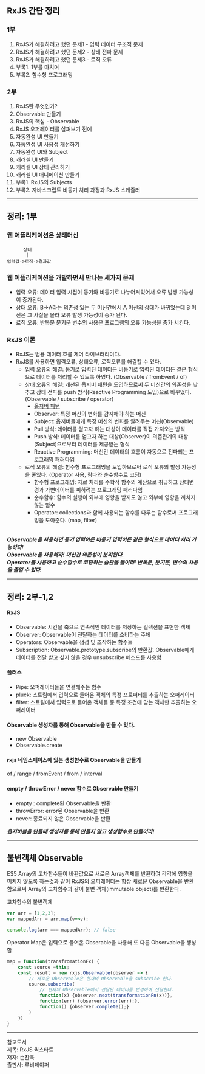 ## RxJS 간단 정리

### 1부
1. RxJS가 해결하려고 했던 문제1 - 입력 데이터 구조적 문제
2. RxJS가 해결하려고 했던 문제2 - 상태 전파 문제
3. RxJS가 해결하려고 했던 문제3 - 로직 오류
4. 부록1. 1부를 마치며
5. 부록2. 함수형 프로그래밍

### 2부
1. RxJS란 무엇인가?
2. Observable 만들기
3. RxJS의 핵심 - Observable
4. RxJS 오퍼레이터를 살펴보기 전에
5. 자동완성 UI 만들기
6. 자동완성 UI 사용성 개선하기
7. 자동완성 UI와 Subject
8. 캐러셀 UI 만들기
9. 캐러셀 UI 상태 관리하기
10. 캐러셀 UI 애니메이션 만들기
11. 부록1. RxJS의 Subjects
12. 부록2. 자바스크립트 비동기 처리 과정과 RxJS 스케줄러

***

## 정리: 1부
### 웹 어플리케이션은 상태머신
```code
      상태
       |
입력값->로직->결과값
```

### 웹 어플리케이션을 개발하면서 만나는 세가지 문제
- 입력 오류: 데이터 입력 시점이 동기와 비동기로 나누어져있어서 오류 발생 가능성이 증가된다.
- 상태 오류: B->A라는 의존성 있는 두 머신간에서 A 머신의 상태가 바뀌었는데 B 머신은 그 사실을 몰라 오류 발생 가능성이 증가 된다.
- 로직 오류: 반목분 분기문 변수의 사용은 프로그램의 오류 가능성을 증가 시킨다.


### RxJS 이론
- RxJS는 범용 데이터 흐름 제어 라이브러리이다.
- RxJS를 사용하면 입력오류, 상태오류, 로직오류를 해결할 수 있다.
    - 입력 오류의 해결: 동기로 입력된 데이터든 비동기로 입력된 데이터든 같은 형식으로 데이터를 처리할 수 있도록 하였다. (Observable / fromEvent / of)
    - 상태 오류의 해결: 개선된 옵저버 패턴을 도입하므로써 두 머신간의 의존성을 낮추고 상태 전파를 push 방식(Reactive Programming 도입)으로 바꾸었다. (Observable / subscribe / operator)
        - [옵저버 패턴](https://firewood3.github.io/design-pattern/observer_pattern/observer-pattern/V)
        - Observer: 특정 머신의 변화를 감지해야 하는 머신
        - Subject: 옵저버들에게 특정 머신의 변화를 알려주는 머신(Observable)
        - Pull 방식: 데이터를 얻고자 하는 대상이 데이터를 직접 가져오는 방식
        - Push 방식: 데이터를 얻고자 하는 대상(Observer)이 의존관계의 대상(Subject)으로부터 데이터를 제공받는 형식
        - Reactive Programming: 머신간 데이터의 흐름이 자동으로 전파되는 프로그래밍 패러다임
    - 로직 오류의 해결: 함수형 프로그래밍을 도입하므로써 로직 오류의 발생 가능성을 줄였다. (Operator 사용, 람다와 순수함수로 코딩)
        - 함수형 프로그래밍: 자료 처리를 수학적 함수의 계산으로 취급하고 상태변경과 가변데이터를 피하려는 프로그래밍 패러다임
        - 순수함수: 함수의 실행이 외부에 영향을 받지도 않고 외부에 영향을 끼치지 않는 함수
        - Operator: collections과 함께 사용되는 함수를 다루는 함수로써 프로그래밍을 도아준다. (map, filter)


<br>***Observable을 사용하면 동기 입력이든 비동기 입력이든 같은 형식으로 데이터 처리 가능하다!***
<br>***Observable을 사용해라! 머신간 의존성이 분리된다.***
<br>***Operator를 사용하고 순수함수로 코딩하는 습관을 들여라! 반복문, 분기문, 변수의 사용을 줄일 수 있다.***

***

## 정리: 2부-1,2 

#### RxJS
- Observable: 시간을 축으로 연속적인 데이터를 저장하는 컬렉션을 표현한 객체
- Observer: Observable이 전달하는 데이터를 소비하는 주체
- Operators: Observable을 생성 및 조작하는 함수들
- Subscription: Observable.prototype.subscribe의 반환값. Observable에게 데이터를 전달 받고 싶지 않을 경우 unsubscribe 메소드를 사용함

#### 플러스
- Pipe: 오퍼레이터들을 연결해주는 함수
- pluck: 스트림에서 입력으로 들어온 객체의 특정 프로퍼티를 추출하는 오퍼레이터
- filter: 스트림에서 입력으로 들어온 객체들 중 특정 조건에 맞는 객체만 추출하는 오퍼레이터

#### Observable 생성자를 통해 Observable을 만들 수 있다.
- new Observable
- Observable.create

#### rxjs 네임스페이스에 있는 생성함수로 Observable을 만들기
of / range / fromEvent / from / interval

#### empty / throwError / never 함수로 Observable 만들기
- empty : complete된 Observable을 반환
- throwError: error된 Observable을 반환
- never: 종료되지 않은 Observable을 반환

***옵저버블을 만들때 생성자를 통해 만들지 말고 생성함수로 만들어라!***

***
## 불변객체 Observable
ES5 Array의 고차함수들이 바환값으로 새로운 Array객체를 반환하여 각각에 영향을 미치지 않도록 하는것과 같이 RxJS의 오퍼레이터는 항상 새로운 Observable을 반환함으로써 Array의 고차함수과 같이 불변 객체(immutable object)를 반환한다.

고차함수의 불변객체
```js
var arr = [1,2,3];
var mappedArr = arr.map(v=>v);

console.log(arr === mappedArr); // false
```

Operator Map은 입력으로 들어온 Obserable을 사용해 또 다른 Observable을 생성함
```js
map = function(transfromationFx) {
    const source =this;
    const result = new rxjs.Observable(observer => {
        // 새로운 Observable은 현재의 Observable을 subscribe 한다.
        source.subscribe(
            // 현재의 Observable에서 전달된 데이터를 변경하여 전달한다.
            function(x) {observer.next(transformationFn(x))},
            function(err) {observer.error(err);},
            function() {observer.complete();}
        )
    })
}
```



***
참고도서  
제목: RxJS 퀵스타트  
저자: 손찬욱  
출판사: 루비페이퍼  

